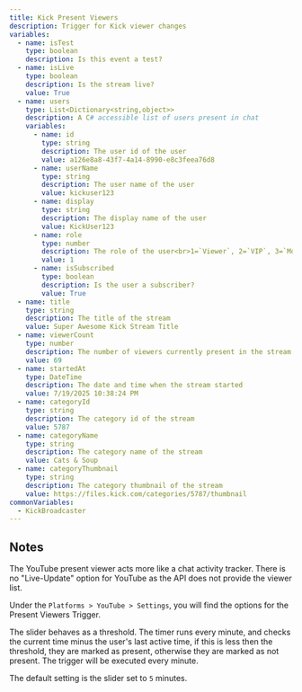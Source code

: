 ```yaml
---
title: Kick Present Viewers
description: Trigger for Kick viewer changes
variables:
  - name: isTest
    type: boolean
    description: Is this event a test?
  - name: isLive
    type: boolean
    description: Is the stream live?
    value: True
  - name: users
    type: List<Dictionary<string,object>>
    description: A C# accessible list of users present in chat
    variables:
      - name: id
        type: string
        description: The user id of the user
        value: a126e8a8-43f7-4a14-8990-e8c3feea76d8
      - name: userName
        type: string
        description: The user name of the user
        value: kickuser123
      - name: display
        type: string
        description: The display name of the user
        value: KickUser123
      - name: role
        type: number
        description: The role of the user<br>1=`Viewer`, 2=`VIP`, 3=`Moderator`, 4=`Broadcaster`
        value: 1
      - name: isSubscribed
        type: boolean
        description: Is the user a subscriber?
        value: True
  - name: title
    type: string
    description: The title of the stream
    value: Super Awesome Kick Stream Title
  - name: viewerCount
    type: number
    description: The number of viewers currently present in the stream
    value: 69
  - name: startedAt
    type: DateTime
    description: The date and time when the stream started
    value: 7/19/2025 10:38:24 PM
  - name: categoryId
    type: string
    description: The category id of the stream
    value: 5787
  - name: categoryName
    type: string
    description: The category name of the stream
    value: Cats & Soup
  - name: categoryThumbnail
    type: string
    description: The category thumbnail of the stream
    value: https://files.kick.com/categories/5787/thumbnail
commonVariables:
  - KickBroadcaster
---
```


## Notes
The YouTube present viewer acts more like a chat activity tracker. There is no "Live-Update" option for YouTube as the API does not provide the viewer list.

Under the `Platforms > YouTube > Settings`, you will find the options for the Present Viewers Trigger.

The slider behaves as a threshold. The timer runs every minute, and checks the current time minus the user's last active time, if this is less then the threshold, they are marked as present, otherwise they are marked as not present.  The trigger will be executed every minute.

The default setting is the slider set to `5` minutes.